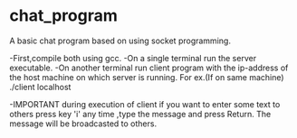 # chat_program
A basic chat program based on using socket programming.


-First,compile both using gcc.
-On a single terminal run the server executable.
-On another terminal run client program with the ip-address of the host machine on which server is running.
For ex.(If on same machine)    ./client localhost

-IMPORTANT during execution of client if you want to enter some text to others press key 'i' any time ,type the message and press Return. The message will be broadcasted to others.
